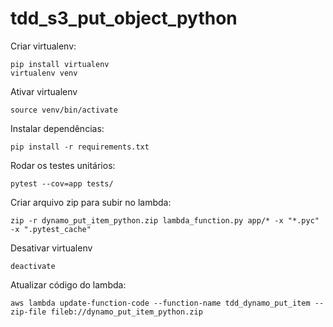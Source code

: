 # tdd_s3_put_object_python

Criar virtualenv:

    pip install virtualenv
    virtualenv venv
    
Ativar virtualenv

    source venv/bin/activate

Instalar dependências:

    pip install -r requirements.txt

Rodar os testes unitários:

    pytest --cov=app tests/   

Criar arquivo zip para subir no lambda:

    zip -r dynamo_put_item_python.zip lambda_function.py app/* -x "*.pyc" -x ".pytest_cache"  

Desativar virtualenv

    deactivate

Atualizar código do lambda:

    aws lambda update-function-code --function-name tdd_dynamo_put_item --zip-file fileb://dynamo_put_item_python.zip

    